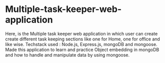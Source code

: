 # Multiple-task-keeper-web-application
Here, is the Multiple task keeper web application in which user can create create different task keeping sections like one for Home, one for office and like wise.
Techstack used : Node.js, Express.js, mongoDB and mongoose.
Made this application to learn and practice Object embedding in mongoDB and how to handle and manipulate data by using mongoose.
